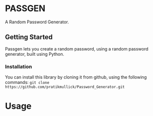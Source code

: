 # PASSGEN

A Random Password Generator.

## Getting Started
Passgen lets you create a random password, using a random password generator, built using Python.

### Installation
You can install this library by cloning it from github, using the following commands:
```git clone https://github.com/pratikmullick/Password_Generator.git```

# Usage

